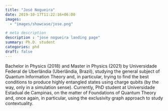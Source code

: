 ```yaml
---
title: "José Nogueira"
date: 2019-10-17T11:22:16+06:00
images: 
  - "images/showcase/jose.png"

# meta description
description : "jose nogueira landing page"
summary: Ph.D. student
categories: phd
draft: false
---
```

Bachelor in Physics (2018) and Master in Physics (2021) by Universidade Federal de Uberlândia (Uberlândia, Brazil), studying the general subject of Quantum Information Theory and, in particular, trying to find the best conditions to produce highly entangled states using charge qubits (by the way, only in a simulation sense). Currently, PhD student at Universidade Estadual de Campinas, on the matter of Foundations of Quantum Theory and, once again, in particular, using the exclusivity graph approach to study contextuality.
